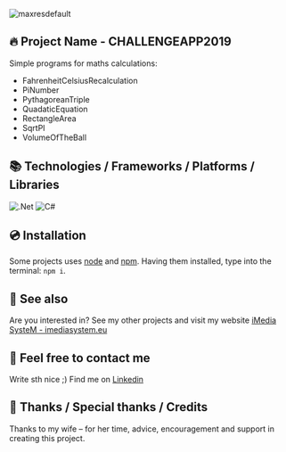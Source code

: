 ![maxresdefault](https://github.com/user-attachments/assets/bb533884-f64b-495e-a90d-7f7d88e18ece)

## 🔥 Project Name - CHALLENGEAPP2019

Simple programs for maths calculations:
- FahrenheitCelsiusRecalculation
- PiNumber
- PythagoreanTriple
- QuadaticEquation
- RectangleArea
- SqrtPI
- VolumeOfTheBall
&nbsp;

## 📚 Technologies / Frameworks / Platforms / Libraries

![.Net](https://img.shields.io/badge/.NET-5C2D91?style=for-the-badge&logo=.net&logoColor=white)
![C#](https://img.shields.io/badge/c%23-%23239120.svg?style=for-the-badge&logo=csharp&logoColor=white)
&nbsp;

## 💿 Installation

Some projects uses [node](https://nodejs.org/en/) and [npm](https://www.npmjs.com/). Having them installed, type into the terminal: `npm i`.
&nbsp;

## 🔗 See also

Are you interested in? See my other projects and visit my website [iMedia SysteM - imediasystem.eu](https://imediasystem.eu/)
&nbsp;

## 📝 Feel free to contact me
Write sth nice ;) Find me on [Linkedin](https://www.linkedin.com/in/krzysztof-graca-47698997/)
&nbsp;

## 👏 Thanks / Special thanks / Credits
Thanks to my wife – for her time, advice, encouragement and support in creating this project.
